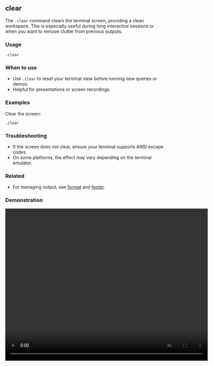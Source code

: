 ## clear

The `.clear` command clears the terminal screen, providing a clean workspace. This is especially useful during long
interactive sessions or when you want to remove clutter from previous outputs.

### Usage

```text
.clear
```

### When to use

- Use `.clear` to reset your terminal view before running new queries or demos.
- Helpful for presentations or screen recordings.

### Examples

Clear the screen:

```text
.clear
```

### Troubleshooting

- If the screen does not clear, ensure your terminal supports ANSI escape codes.
- On some platforms, the effect may vary depending on the terminal emulator.

### Related

- For managing output, see [format](../format/index.md) and [footer](../footer/index.md).

### Demonstration

<video width="640" height="480" controls>
  <source src="./demo.webm" type="video/webm">
  Your browser does not support the video tag.
</video>

